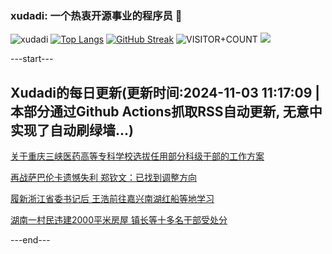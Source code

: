 ### xudadi: 一个热衷开源事业的程序员 👋

![xudadi](https://github-readme-stats-git-masterorgs-github-readme-stats-team.vercel.app/api?username=xudadi)
[![Top Langs](https://github-readme-stats.vercel.app/api/top-langs/?username=xudadi)](https://github.com/anuraghazra/github-readme-stats)
[![GitHub Streak](https://streak-stats.demolab.com?user=xudadi&locale=zh_Hans)](https://git.io/streak-stats)
![VISITOR+COUNT](https://komarev.com/ghpvc/?username=xudadi&label=VISITOR+COUNT)
![](https://raw.githubusercontent.com/xudadi/xudadi/main/assets/github-contribution-grid-snake.svg)


---start---

## Xudadi的每日更新(更新时间:2024-11-03 11:17:09 | 本部分通过Github Actions抓取RSS自动更新, 无意中实现了自动刷绿墙...)

[关于重庆三峡医药高等专科学校选拔任用部分科级干部的工作方案](https://www.gongkaoleida.com/article/2179815)

[再战萨巴伦卡遗憾失利 郑钦文：已找到调整方向](https://m.163.com/news/article/JG28F9BI000189PS.html)

[履新浙江省委书记后 王浩前往嘉兴南湖红船等地学习](https://m.163.com/news/article/JG18MP080514R9P4.html)

[湖南一村民违建2000平米房屋 镇长等十多名干部受处分](https://m.163.com/news/article/JG0VLFAC0514R9P4.html)

---end---
